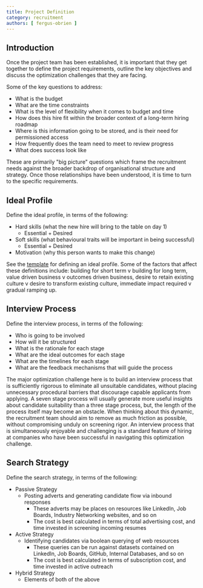```yaml
---
title: Project Definition
category: recruitment
authors: [ fergus-obrien ]
---
```


## Introduction

<!-- TODO: to define the organisational needs - EXPAND, for top management audience -->
<!-- TODO: recruitment roadmap - EXPAND, for top management audience... what's in a roadmpa, maybe some examples -->

Once the project team has been established, it is important that they get together to define the project requirements, outline the key objectives and discuss the optimization challenges that they are facing.

Some of the key questions to address:
* What is the budget
* What are the time constraints
* What is the level of flexibility when it comes to budget and time
* How does this hire fit within the broader context of a long-term hiring roadmap
* Where is this information going to be stored, and is their need for permissioned access
* How frequently does the team need to meet to review progress
* What does success look like

These are primarily "big picture" questions which frame the recruitment needs against the broader backdrop of organisational structure and strategy. Once those relationships have been understood, it is time to turn to the specific requirements. 

## Ideal Profile

Define the ideal profile, in terms of the following:

* Hard skills (what the new hire will bring to the table on day 1)
     * Essential + Desired
* Soft skills (what behavioural traits will be important in being successful)
     * Essential + Desired
* Motivation (why this person wants to make this change)

See the [template](https://atomiv.org/templates/recruitment/profile) for defining an ideal profile. Some of the factors that affect these definitions include: building for short term v building for long term, value driven business v outcomes driven business, desire to retain existing culture v desire to transform existing culture, immediate impact required v gradual ramping up.

<!-- Ideal vs good enough, how do you know when to stop looking (maybe in another section), indicators which one is suitable in which cases -->
     
## Interview Process
     
Define the interview process, in terms of the following:
 * Who is going to be involved
 * How will it be structured
 * What is the rationale for each stage
 * What are the ideal outcomes for each stage
 * What are the timelines for each stage
 * What are the feedback mechanisms that will guide the process

The major optimization challenge here is to build an interview process that is sufficiently rigorous to eliminate all unsuitable candidates, without placing unnecessary procedural barriers that discourage capable applicants from applying. A seven stage process will usually generate more useful insights about candidate suitability than a three stage process, but, the length of the process itself may become an obstacle. When thinking about this dynamic, the recruitment team should aim to remove as much friction as possible, without compromising unduly on screening rigor. An interview process that is simultaneously enjoyable and challenging is a standard feature of hiring at companies who have been successful in navigating this optimization challenge.

## Search Strategy

Define the search strategy, in terms of the following:
  
 * Passive Strategy
    * Posting adverts and generating candidate flow via inbound responses 
       * These adverts may be places on resources like LinkedIn, Job Boards, Industry Networking websites, and so on
       * The cost is best calculated in terms of total advertising cost, and time invested in screening incoming resumes
 * Active Strategy
    * Identifying candidates via boolean querying of web resources
       * These queries can be run against datasets contained on LinkedIn, Job Boards, GitHub, Internal Databases, and so on
       * The cost is best calculated in terms of subscription cost, and time invested in active outreach
 * Hybrid Strategy
    * Elements of both of the above
